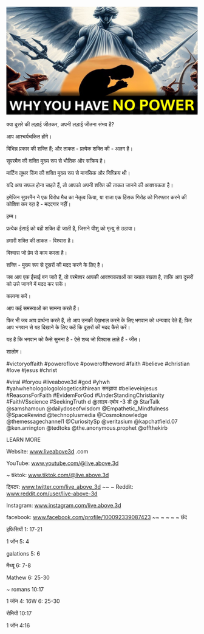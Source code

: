 ![Video cover image](../cover.jpg "cover photo")

क्या दूसरे की लड़ाई जीतकर, अपनी लड़ाई जीतना संभव है?

आप आश्चर्यचकित होंगे।

विभिन्न प्रकार की शक्ति हैं; और ताकत - प्रत्येक शक्ति की - अलग है।

सुपरमैन की शक्ति मुख्य रूप से भौतिक और सक्रिय है।

मार्टिन लूथर किंग की शक्ति मुख्य रूप से मानसिक और निष्क्रिय थी।

यदि आप सफल होना चाहते हैं, तो आपको अपनी शक्ति की ताकत जानने की आवश्यकता है।

इमेजिन सुपरमैन ने एक विरोध मैच का नेतृत्व किया, या राजा एक हिंसक गिरोह को गिरफ्तार करने की कोशिश कर रहा है - मददगार नहीं।

हम्म।

प्रत्येक ईसाई को वही शक्ति दी जाती है, जिसने यीशु को मृत्यु से उठाया।

हमारी शक्ति की ताकत - विश्वास है।

विश्वास जो प्रेम से काम करता है।

शक्ति - मुख्य रूप से दूसरों की मदद करने के लिए है।

जब आप एक ईसाई बन जाते हैं, तो परमेश्वर आपकी आवश्यकताओं का ख्याल रखता है, ताकि आप दूसरों को उसे जानने में मदद कर सकें।

कल्पना करें।

आप कई समस्याओं का सामना करते हैं।

फिर भी जब आप प्रार्थना करते हैं, तो आप उनकी देखभाल करने के लिए भगवान को धन्यवाद देते हैं; फिर आप भगवान से यह दिखाने के लिए कहें कि दूसरों की मदद कैसे करें।

यह है कि भगवान को कैसे सुनना है - ऐसे शब्द जो विश्वास लाते हैं - जीत।

शालोम।


#victoryoffaith #poweroflove #poweroftheword #faith #believe #christian #love #jesus #christ

#viral #foryou #liveabove3d #god #yhwh #yahwhehologologolologeticsithirean समझाया #believeinjesus #ReasonsForFaith #EvidemForGod #UnderStandingChristianity #FaithVSscience #SeekingTruth d @लाइव-एबोव -3 डी @ StarTalk @samshamoun @dailydoseofwisdom @Empathetic_Mindfulness @SpaceRewind @technoplusmedia @Cosmoknowledge @themessagechannel1 @CuriositySp @veritasium @kapchatfield.07 @ken.arrington @tedtoks @the.anonymous.prophet @offthekirb

LEARN MORE


Website: www.liveabove3d .com

YouTube: www.youtube.com/@live.above.3d

~ tiktok: www.tiktok.com/@live.above.3d

ट्विटर: www.twitter.com/live_above_3d ~~ ~ Reddit: www.reddit.com/user/live-above-3d

Instagram: www.instagram.com/live.above.3d

facebook: www.facebook.com/profile/100092339087423 ~~ ~ ~ ~ ~ छंद

इफिसियों 1: 17-21

1 जॉन 5: 4


galations 5: 6

मैथ्यू 6: 7-8

Mathew 6: 25-30

~ romans 10:17

1 जॉन 4: 16W 6: 25-30

रोमियों 10:17

1 जॉन 4:16


